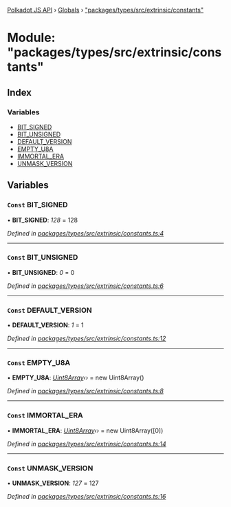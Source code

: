 [Polkadot JS API](../README.md) › [Globals](../globals.md) › ["packages/types/src/extrinsic/constants"](_packages_types_src_extrinsic_constants_.md)

# Module: "packages/types/src/extrinsic/constants"

## Index

### Variables

* [BIT_SIGNED](_packages_types_src_extrinsic_constants_.md#const-bit_signed)
* [BIT_UNSIGNED](_packages_types_src_extrinsic_constants_.md#const-bit_unsigned)
* [DEFAULT_VERSION](_packages_types_src_extrinsic_constants_.md#const-default_version)
* [EMPTY_U8A](_packages_types_src_extrinsic_constants_.md#const-empty_u8a)
* [IMMORTAL_ERA](_packages_types_src_extrinsic_constants_.md#const-immortal_era)
* [UNMASK_VERSION](_packages_types_src_extrinsic_constants_.md#const-unmask_version)

## Variables

### `Const` BIT_SIGNED

• **BIT_SIGNED**: *128* = 128

*Defined in [packages/types/src/extrinsic/constants.ts:4](https://github.com/polkadot-js/api/blob/172143f2e/packages/types/src/extrinsic/constants.ts#L4)*

___

### `Const` BIT_UNSIGNED

• **BIT_UNSIGNED**: *0* = 0

*Defined in [packages/types/src/extrinsic/constants.ts:6](https://github.com/polkadot-js/api/blob/172143f2e/packages/types/src/extrinsic/constants.ts#L6)*

___

### `Const` DEFAULT_VERSION

• **DEFAULT_VERSION**: *1* = 1

*Defined in [packages/types/src/extrinsic/constants.ts:12](https://github.com/polkadot-js/api/blob/172143f2e/packages/types/src/extrinsic/constants.ts#L12)*

___

### `Const` EMPTY_U8A

• **EMPTY_U8A**: *[Uint8Array](../classes/_packages_types_src_codec_raw_.raw.md#static-uint8array)‹›* = new Uint8Array()

*Defined in [packages/types/src/extrinsic/constants.ts:8](https://github.com/polkadot-js/api/blob/172143f2e/packages/types/src/extrinsic/constants.ts#L8)*

___

### `Const` IMMORTAL_ERA

• **IMMORTAL_ERA**: *[Uint8Array](../classes/_packages_types_src_codec_raw_.raw.md#static-uint8array)‹›* = new Uint8Array([0])

*Defined in [packages/types/src/extrinsic/constants.ts:14](https://github.com/polkadot-js/api/blob/172143f2e/packages/types/src/extrinsic/constants.ts#L14)*

___

### `Const` UNMASK_VERSION

• **UNMASK_VERSION**: *127* = 127

*Defined in [packages/types/src/extrinsic/constants.ts:16](https://github.com/polkadot-js/api/blob/172143f2e/packages/types/src/extrinsic/constants.ts#L16)*

